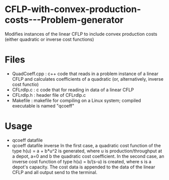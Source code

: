 # CFLP-with-convex-production-costs---Problem-generator
Modifies instances of the linear CFLP to include convex production costs (either quadratic or inverse cost functions)

# Files
- QuadCoeff.cpp : c++ code that reads in a problem instance of a linear CFLP and calculates coefficients of a quadratic (or, alternatively, inverse cost functio)
- CFLrdlp.c : c code that for reading in data of a linear CFLP
- CFLrdlp.h : header file of CFLrdlp.c
- Makefile : makefile for compiling on a Linux system; compiled executable is named "qcoeff"

# Usage
- qcoeff datafile 
- qcoeff datafile inverse
In the first case, a quadratic cost function of the type h(u) = a + b*u^2 is generated, where u is production/throughput at a depot, a=0 and b the quadratic cost coefficient.
In the second case, an inverse cost function of type h(u) = b/(s-u) is created, where s is a depot's capacity.
The cost data is appended to the data of the linear CFLP and all output send to the terminal.


